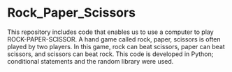 # Rock_Paper_Scissors
 This repository includes code that enables us to use a computer to play ROCK-PAPER-SCISSOR. A hand game called rock, paper, scissors is often played by two players. In this game, rock can beat scissors, paper can beat scissors, and scissors can beat rock. This code is developed in Python; conditional statements and the random library were used.
